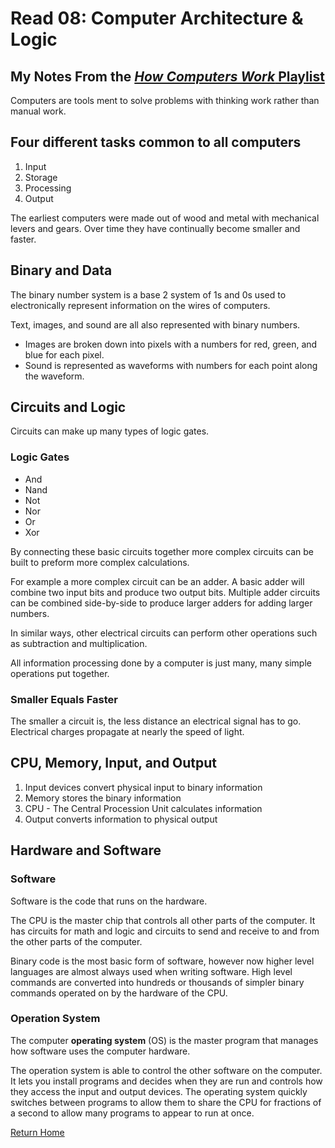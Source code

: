 # Read 08: Computer Architecture & Logic

## My Notes From the [*How Computers Work* Playlist](https://www.youtube.com/playlist?list=PLzdnOPI1iJNcsRwJhvksEo1tJqjIqWbN-)

Computers are tools ment to solve problems with thinking work rather than manual work.

## Four different tasks common to all computers

1. Input
2. Storage
3. Processing
4. Output

The earliest computers were made out of wood and metal with mechanical levers and gears.  Over time they have continually become smaller and faster.

## Binary and Data

The binary number system is a base 2 system of 1s and 0s used to electronically represent information on the wires of computers.

Text, images, and sound are all also represented with binary numbers.

- Images are broken down into pixels with a numbers for red, green, and blue for each pixel.
- Sound is represented as waveforms with numbers for each point along the waveform.

## Circuits and Logic

Circuits can make up many types of logic gates.

### Logic Gates

- And
- Nand
- Not
- Nor
- Or
- Xor

By connecting these basic circuits together more complex circuits can be built to preform more complex calculations.

For example a more complex circuit can be an adder.  A basic adder will combine two input bits and produce two output bits.  Multiple adder circuits can be combined side-by-side to produce larger adders for adding larger numbers.

In similar ways, other electrical circuits can perform other operations such as subtraction and multiplication.

All information processing done by a computer is just many, many simple operations put together.

### Smaller Equals Faster

The smaller a circuit is, the less distance an electrical signal has to go.  Electrical charges propagate at nearly the speed of light.

## CPU, Memory, Input, and Output

1. Input devices convert physical input to binary information
2. Memory stores the binary information
3. CPU - The Central Procession Unit calculates information
4. Output converts information to physical output

## Hardware and Software

### Software

Software is the code that runs on the hardware.

The CPU is the master chip that controls all other parts of the computer.  It has circuits for math and logic and circuits to send and receive to and from the other parts of the computer.  

Binary code is the most basic form of software, however now higher level languages are almost always used when writing software.  High level commands are converted into hundreds or thousands of simpler binary commands operated on by the hardware of the CPU.

### Operation System

The computer **operating system** (OS) is the master program that manages how software uses the computer hardware.

The operation system is able to control the other software on the computer.  It lets you install programs and decides when they are run and controls how they access the input and output devices.  The operating system quickly switches between programs to allow them to share the CPU for fractions of a second to allow many programs to appear to run at once.

[Return Home](/)